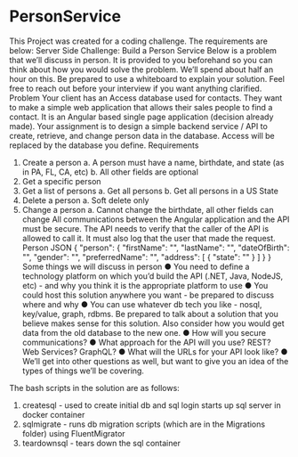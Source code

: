 # PersonService

This Project was created for a coding challenge.  The requirements are below:
Server Side Challenge: Build a Person
Service
Below is a problem that we’ll discuss in person. It is provided to you beforehand
so you can think about how you would solve the problem. We’ll spend about
half an hour on this. Be prepared to use a whiteboard to explain your solution.
Feel free to reach out before your interview if you want anything clarified.
Problem
Your client has an Access database used for contacts. They want to make a
simple web application that allows their sales people to find a contact. It is an
Angular based single page application (decision already made). Your
assignment is to design a simple backend service / API to create, retrieve, and
change person data in the database. Access will be replaced by the database
you define.
Requirements
1. Create a person
a. A person must have a name, birthdate, and state (as in PA, FL, CA, etc)
b. All other fields are optional
2. Get a specific person
3. Get a list of persons
a. Get all persons
b. Get all persons in a US State
4. Delete a person
a. Soft delete only
5. Change a person
a. Cannot change the birthdate, all other fields can change
All communications between the Angular application and the API must be
secure.
The API needs to verify that the caller of the API is allowed to call it. It must also
log that the user that made the request.
Person JSON
{
"person": {
 "firstName": "",
 "lastName": "",
 "dateOfBirth": "",
 "gender": "",
 "preferredName": "",
 "address": [
 {
 "state": ""
 }
 ]
}
}
Some things we will discuss in person
● You need to define a technology platform on which you’d build the API (.NET,
Java, NodeJS, etc) - and why you think it is the appropriate platform to use
● You could host this solution anywhere you want - be prepared to discuss
where and why
● You can use whatever db tech you like - nosql, key/value, graph, rdbms. Be
prepared to talk about a solution that you believe makes sense for this
solution. Also consider how you would get data from the old database to the
new one.
● How will you secure communications?
● What approach for the API will you use? REST? Web Services? GraphQL?
● What will the URLs for your API look like?
● We’ll get into other questions as well, but want to give you an idea of the
types of things we’ll be covering.


The bash scripts in the solution are as follows:
1) createsql - used to create initial db and sql login starts up sql server in docker container
2) sqlmigrate - runs db migration scripts (which are in the Migrations folder) using FluentMigrator
3) teardownsql - tears down the sql container

